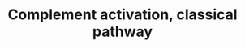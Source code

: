 ---
annotations:
- type: Pathway Ontology
  value: classical complement pathway
- type: Pathway Ontology
  value: regulatory pathway
authors:
- MaintBot
- Ariutta
- Eweitz
description: ''
last-edited: 2021-05-24
organisms:
- Pan troglodytes
redirect_from:
- /index.php/Pathway:WP859
- /instance/WP859
schema-jsonld:
- '@context': https://schema.org/
  '@id': https://wikipathways.github.io/pathways/WP859.html
  '@type': Dataset
  creator:
    '@type': Organization
    name: WikiPathways
  description: ''
  keywords:
  - C1S
  - C8B
  - C9
  - DAF
  - C2
  - C1QA
  - MASP1
  - C1QB
  - C6
  - C8A
  - C4A
  - C3
  - C5
  - C7
  - H2O
  - C4B
  - C1QC
  - C1R
  license: CC0
  name: Complement activation, classical pathway
seo: CreativeWork
title: Complement activation, classical pathway
wpid: WP859
---